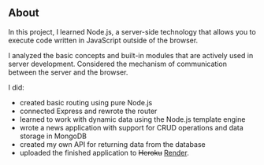 ## About
In this project, I learned Node.js, a server-side technology that allows you to execute code written in JavaScript outside of the browser.

I analyzed the basic concepts and built-in modules that are actively used in server development. Considered the mechanism of communication between the server and the browser.

I did:
- created basic routing using pure Node.js
- connected Express and rewrote the router
- learned to work with dynamic data using the Node.js template engine
- wrote a news application with support for CRUD operations and data storage in MongoDB
- created my own API for returning data from the database
- uploaded the finished application to ~~Heroku~~ [Render](https://blog-node-js-rnkc.onrender.com/posts).
